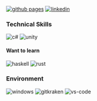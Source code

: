 [![github pages](http://img.shields.io/badge/-Github%20Pages-181717?style=flat-square&logo=github)](https://wolfi.in/) [![linkedin](https://img.shields.io/badge/-LinkedIn-0077B5?style=flat-square&logo=Linkedin&logoColor=white)](https://www.linkedin.com/in/weisswolfi/)<br>

### Technical Skills
![c#](http://img.shields.io/badge/-C%23-239120?style=flat-square&logo=c%20sharp) ![unity](http://img.shields.io/badge/-Unity-black?style=flat-square&logo=unity)

#### Want to learn
![haskell](http://img.shields.io/badge/-Haskell-5D4F85?style=flat-square&logo=Haskell) ![rust](http://img.shields.io/badge/-Rust-black?style=flat-square&logo=Rust)

### Environment
![windows](https://img.shields.io/badge/-Windows-0078D6?style=flat-square&logo=windows&logoColor=white) ![gitkraken](https://img.shields.io/badge/-GitKraken-179287?style=flat-square&logo=GitKraken&logoColor=white) ![vs-code](https://img.shields.io/badge/-Visual%20Studio%20Code-007ACC?style=flat-square&logo=Visual%20Studio%20Code&logoColor=white)
